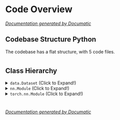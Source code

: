 # Code Overview

[_Documentation generated by Documatic_](https://www.documatic.com)

<!---Documatic-section-Codebase Structure Python-start--->
## Codebase Structure Python

The codebase has a flat structure, with 5 code files.

# #
<!---Documatic-section-Codebase Structure Python-end--->

<!---Documatic-section-Class Hierarchy-start--->
## Class Hierarchy

<!---Documatic-block-data.Dataset-start--->
<details>
	<summary><code>data.Dataset</code> (Click to Expand!)</summary>

* model.utils.DataLoader
</details>
<!---Documatic-block-data.Dataset-end--->

<!---Documatic-block-nn.Module-start--->
<details>
	<summary><code>nn.Module</code> (Click to Expand!)</summary>

* model.Memory.Memory
* model.memory_final_spatial_sumonly_weight_ranking_top1.Memory
</details>
<!---Documatic-block-nn.Module-end--->

<!---Documatic-block-torch.nn.Module-start--->
<details>
	<summary><code>torch.nn.Module</code> (Click to Expand!)</summary>

* model.Reconstruction.Decoder
* model.Reconstruction.Encoder
* model.Reconstruction.convAE
* model.final_future_prediction_with_memory_spatial_sumonly_weight_ranking_top1.Decoder
* model.final_future_prediction_with_memory_spatial_sumonly_weight_ranking_top1.Encoder
* model.final_future_prediction_with_memory_spatial_sumonly_weight_ranking_top1.convAE
</details>
<!---Documatic-block-torch.nn.Module-end--->

# #
<!---Documatic-section-Class Hierarchy-end--->

[_Documentation generated by Documatic_](https://www.documatic.com)